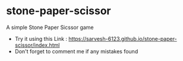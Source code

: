 # stone-paper-scissor
A simple Stone Paper Sicssor game 
- Try it using this Link : https://sarvesh-6123.github.io/stone-paper-scissor/index.html
- Don't forget to comment me if any mistakes found
